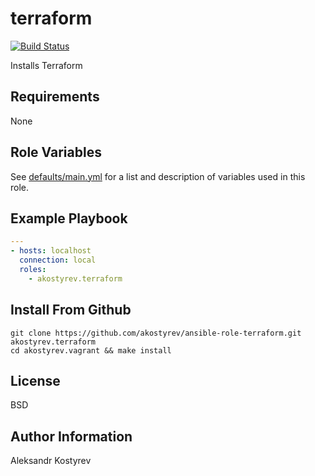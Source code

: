 # terraform

[![Build Status](https://travis-ci.org/akostyrev/ansible-role-terraform.svg?branch=master)](https://travis-ci.org/akostyrev/ansible-role-terraform)

Installs Terraform

Requirements
------------

None

Role Variables
--------------

See [defaults/main.yml](defaults/main.yml) for a list and description of
variables used in this role.

Example Playbook
----------------

```yaml
---
- hosts: localhost
  connection: local
  roles:
    - akostyrev.terraform

```

Install From Github
-------------------

```
git clone https://github.com/akostyrev/ansible-role-terraform.git akostyrev.terraform
cd akostyrev.vagrant && make install
```

License
-------

BSD

Author Information
------------------

Aleksandr Kostyrev
